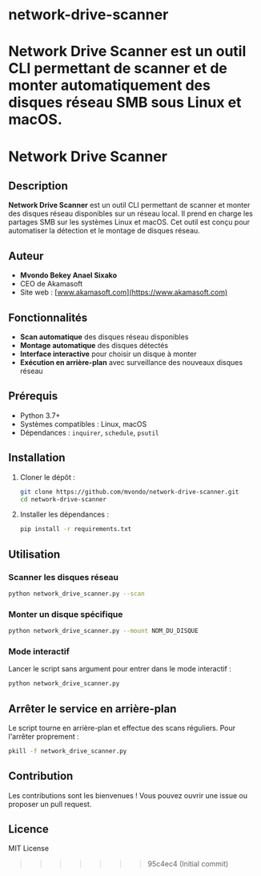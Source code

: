 # network-drive-scanner
Network Drive Scanner est un outil CLI permettant de scanner et de monter automatiquement des disques réseau SMB sous Linux et macOS.
=======
# Network Drive Scanner

## Description
**Network Drive Scanner** est un outil CLI permettant de scanner et monter des disques réseau disponibles sur un réseau local. Il prend en charge les partages SMB sur les systèmes Linux et macOS. Cet outil est conçu pour automatiser la détection et le montage de disques réseau.

## Auteur
- **Mvondo Bekey Anael Sixako**
- CEO de Akamasoft
- Site web : [www.akamasoft.com](https://www.akamasoft.com)

## Fonctionnalités
- **Scan automatique** des disques réseau disponibles
- **Montage automatique** des disques détectés
- **Interface interactive** pour choisir un disque à monter
- **Exécution en arrière-plan** avec surveillance des nouveaux disques réseau

## Prérequis
- Python 3.7+
- Systèmes compatibles : Linux, macOS
- Dépendances : `inquirer`, `schedule`, `psutil`

## Installation
1. Cloner le dépôt :
   ```bash
   git clone https://github.com/mvondo/network-drive-scanner.git
   cd network-drive-scanner
   ```
2. Installer les dépendances :
   ```bash
   pip install -r requirements.txt
   ```

## Utilisation
### Scanner les disques réseau
```bash
python network_drive_scanner.py --scan
```

### Monter un disque spécifique
```bash
python network_drive_scanner.py --mount NOM_DU_DISQUE
```

### Mode interactif
Lancer le script sans argument pour entrer dans le mode interactif :
```bash
python network_drive_scanner.py
```

## Arrêter le service en arrière-plan
Le script tourne en arrière-plan et effectue des scans réguliers.
Pour l'arrêter proprement :
```bash
pkill -f network_drive_scanner.py
```

## Contribution
Les contributions sont les bienvenues ! Vous pouvez ouvrir une issue ou proposer un pull request.

## Licence
MIT License

>>>>>>> 95c4ec4 (Initial commit)
